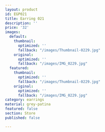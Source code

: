 ```yaml
---
layout: product
id: EGP021
title: Earring 021
description: ''
price: '32'
images:
  default:
    thumbnail:
      optimized: ''
      fallback: "/images/Thumbnail-0229.jpg"
    original:
      optimized: ''
      fallback: "/images/IMG_0229.jpg"
  featured:
    thumbnail:
      optimized: ''
      fallback: "/images/Thumbnail-0229.jpg"
    original:
      optimized: ''
      fallback: "/images/IMG_0229.jpg"
category: earrings
material: grey-patina
featured: false
section: Store
published: false

---
```

